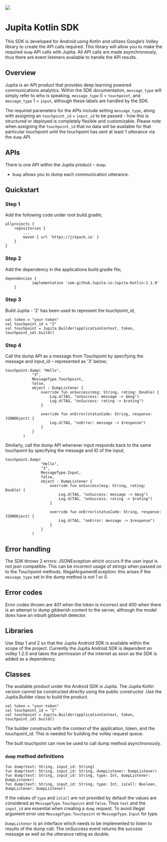 [![](https://jitpack.io/v/Jupita-io/Jupita-Kotlin.svg)](https://jitpack.io/#Jupita-io/Jupita-Kotlin)

# Jupita Kotlin SDK

This SDK is developed for Android using Kotlin and utilizes Google’s Volley library to create the API calls required. This library will allow you to make the required `dump` API calls with Jupita. All API calls are made asynchronously, thus there are event listeners available to handle the API results.

## Overview
Jupita is an API product that provides deep learning powered communications analytics. Within the SDK documentation, `message_type` will simply refer to who is speaking. `message_type` 0 = `touchpoint`, and `message_type` 1 = `input`, although these labels are handled by the SDK.

The required parameters for the APIs include setting `message_type`, along with assigning an `touchpoint_id` + `input_id` to be passed - how this is structured or deployed is completely flexible and customizable. Please note when assigning the `touchpoint_id` that no data will be available for that particular touchpoint until the touchpoint has sent at least 1 utterance via the `dump` API. 

## APIs
There is one API within the Jupita product – `dump`:

- `Dump` allows you to dump each communication utterance.

## Quickstart
### Step 1
Add the following code under root build.gradle;

```
allprojects {
    repositories {
        ...
        maven { url 'https://jitpack.io' }
    }
}
```

### Step 2
Add the dependency in the applications build.gradle file;

```
dependencies {
	        implementation 'com.github.Jupita-io:Jupita-Kotlin:1.1.0'
	}
```

### Step 3
Build Jupita - '2' has been used to represent the touchpoint_id;

```
val token = "your-token"
val touchpoint_id = "2"
val touchpoint = Jupita.Builder(applicationContext, token, touchpoint_id).build()
```

### Step 4
Call the dump API as a message from Touchpoint by specifying the message and input_id – represented as '3' below;

```
touchpoint.dump( "Hello",
            "3",
            MessageType.Touchpoint,
            false,
            object : DumpListener {
                override fun onSuccess(msg: String, rating: Double) {
                    Log.d(TAG, "onSuccess: message -> $msg")
                    Log.d(TAG, "onSuccess: rating -> $rating")
                }

                override fun onError(statusCode: String, response: JSONObject) {
                    Log.d(TAG, "onError: message -> $response")
                }
            }
        )
```

Similarly, call the dump API whenever input responds back to the same touchpoint by specifying the message and ID of the input;
```
touchpoint.dump(
                "Hello",
                "3",
                MessageType.Input,
                false,
                object : DumpListener {
                    override fun onSuccess(msg: String, rating: Double) {
                        Log.d(TAG, "onSuccess: message -> $msg")
                        Log.d(TAG, "onSuccess: rating -> $rating")
                    }

                    override fun onError(statusCode: String, response: JSONObject) {
                        Log.d(TAG, "onError: message -> $response")
                    }
                }
            )
```

## Error handling
The SDK throws 2 errors:
JSONException which occurs if the user input is not json compatible. This can be incorrect usage of strings when passed on to the Touchpoint methods.
IllegalArgumentException: this arises if the `message_type` set in the dump method is not 1 or 0.

## Error codes
Error codes thrown are 401 when the token is incorrect and 400 when there is an attempt to dump gibberish content to the server, although the model does have an inbuilt gibberish detector.

## Libraries
Use Step 1 and 2 so that the Jupita Android SDK is available within the scope of the project. Currently the Jupita Android SDK is dependent on volley 1.2.0 and takes the permission of the internet as soon as the SDK is added as a dependency.

## Classes
The available product under the Android SDK is Jupita. The Jupita Kotlin version cannot be constructed directly using the public constructor. Use the Jupita.Builder class to build the product.

```
val token = "your-token"
val touchpoint_id = "2"
val touchpoint = Jupita.Builder(applicationContext, token, touchpoint_id).build()
```

The builder constructs with the context of the application, token, and the touchpoint_id. This is needed for building the volley request queue.

The built touchpoint can now be used to call dump method asynchronously.

### `dump` method definitions

```
fun dump(text: String, input_id: String)
fun dump(text: String, input_id: String, dumpListener: DumpListener)
fun dump(text: String, input_id: String, type: Int, dumpListener: DumpListener)
fun dump(text: String, input_id: String, type: Int, isCall: Boolean, dumpListener: DumpListener)
```

If the values of `type` and `isCall` are not provided by default the values are considered as `MessageType.Touchpoint` and `false`. Thus `text` and the `input_id` are essential when creating a `dump` request. To avoid illegal argument error use `MessageType.Touchpoint` or `MessageType.Input` for type.

`DumpListener` is an interface which needs to be implemented to listen to results of the dump call. The onSuccess event returns the success message as well as the utterance rating as double.
